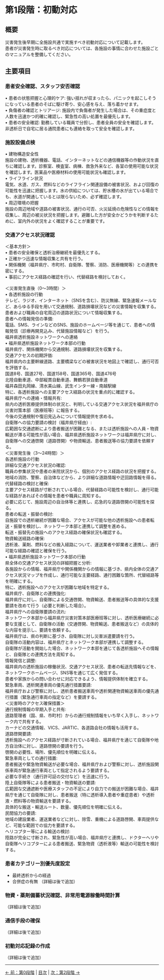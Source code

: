 # 第1段階：初動対応

## 概要<BR>
災害発生後早期に全施設共通で実施すべき初動対応について記載します。<BR>
患者が災害発生時に取るべき対応については、各施設の事情に合わせた施設ごとのマニュアルを整備してください。<BR>

## 主要項目

### 患者安全確認、スタッフ安否確認<BR>
•	患者の状態把握と心理的ケア: 強い揺れが収まったら、パニックを起こしそうになっている患者のそばに駆け寄り、安心感を与え、落ち着かせます。<BR>
•	負傷者の確認とトリアージ: 施設内で負傷者が発生した場合は、その重症度と人数を迅速かつ的確に確認し、緊急性の高い処置を最優先します。<BR>
•	患者の安全確認: 勤務している職員で分担し、患者全員の安全を確認します。非透析日で自宅に居る通院患者にも連絡を取って安全を確認します。<BR>

### 施設設備点検<BR>
•	建物構造安全性<BR>
施設の建物、透析機器、電話、インターネットなどの通信機器等の作動状況を直ちに確認します。診察室、検査室、病棟、救急外来など、各室の使用可能な状況を確認します。医薬品や医療材料の使用可能状況も確認します。<BR>
•	ライフライン状況<BR>
電気、水道、ガス、燃料などのライフライン関連設備の被害状況、および回復の可能性を迅速に把握します。水の供給については、貯水槽の水が出ている場合でも、水道が開通しているとは限らないため、必ず確認します。<BR>
•	周辺環境の把握<BR>
施設の周辺地域や道路の被害状況、通行の可否、火災延焼の危険性などの情報を収集し、周辺の被災状況を把握します。避難した方が安全かどうかを判断するために、室内外の状況をよく確認することが重要です。<BR>

### 交通アクセス状況確認<BR>
＜基本方針＞<BR>
•	患者の安全確保と透析治療継続を最優先とする。<BR>
•	正確かつ迅速な情報収集と共有を行う。<BR>
•	関係機関（福井県庁、市町村、自衛隊、警察、消防、医療機関等）との連携を密にする。<BR>
•	事前にアクセス経路の確認を行い、代替経路を検討しておく。<BR>
<BR>
＜災害発生直後（0～3時間）＞<BR>
•	各透析施設の行動<BR>
テレビ、ラジオ、インターネット（SNSを含む）、防災無線、緊急速報メールなど、あらゆる手段を用いて交通規制、道路損壊状況などの災害情報を収集する。<BR>
患者および職員の自宅周辺の道路状況について情報収集する。<BR>
患者への情報発信の準備:<BR>
電話、SMS、ラインなどのSNS、施設のホームページ等を通じて、患者への情報発信（診療再開見込み、代替施設情報など）を行う。<BR>
福井県透析施設ネットワークへの連絡<BR>
•	福井県透析施設ネットワーク本部の行動<BR>
福井県庁、関係機関から交通規制、道路損壊状況を収集する。<BR>
交通アクセスの初期評価:<BR>
福井県内の主要幹線道路、主要橋梁などの被害状況を地図上で確認し、通行可否を評価する。<BR>
国道8号、国道27号、国道158号、国道365号、国道476号<BR>
北陸自動車道、中部縦貫自動車道、舞鶴若狭自動車道<BR>
福井森田丸岡線、清水美山線、武生インター線・南越駅線<BR>
特に、各透析施設への主要アクセス経路の状況を重点的に確認する。<BR>
福井県庁への連絡・情報共有:<BR>
県内の透析医療提供体制の状況と、判明している交通アクセス状況を福井県庁の災害対策本部（医療班等）に報告する。<BR>
今後の交通規制や復旧見込みについて情報提供を求める。<BR>
自衛隊への協力要請の検討（福井県庁経由）:<BR>
広範囲な交通遮断により患者搬送が困難となる、または透析施設への人員・物資輸送が滞る可能性が高い場合、福井県透析施設ネットワークは福井県庁に対し、自衛隊への交通啓開（道路啓開）や物資輸送、患者搬送等の協力要請を依頼する。<BR>
＜災害発生後（3～24時間）＞<BR>
各透析施設の行動<BR>
詳細な交通アクセス状況の確認:<BR>
職員の参集状況や患者の来院状況から、個別のアクセス経路の状況を把握する。<BR>
地域の消防、警察、自治体などから、より詳細な道路情報や迂回路情報を得る。<BR>
代替経路の検討と確保:<BR>
主要アクセス経路が寸断されている場合、代替経路の可能性を検討し、通行可能な経路があればその情報を患者や職員に周知する。<BR>
必要に応じて、施設周辺の自治体等と連携し、応急的な道路啓開の可能性を探る。<BR>
患者の転送・振替の検討:<BR>
自施設での透析継続が困難な場合、アクセスが可能な他の透析施設への患者転送・振替を検討し、ネットワーク本部と連携して調整を進める。<BR>
転送・振替先の施設へのアクセス経路の確保状況も確認する。<BR>
物資輸送経路の確保:<BR>
透析液、薬剤、燃料などの搬入経路について、運送業者や卸業者と連携し、通行可能な経路の確認と確保を行う。<BR>
•	福井県透析施設ネットワーク本部の行動<BR>
県全体の交通アクセス状況の詳細把握と分析:<BR>
各施設からの情報、福井県庁や関係機関からの情報に基づき、県内全体の交通アクセス状況マップを作成し、通行可能な主要経路、通行困難な箇所、代替経路等を明確にする。<BR>
特に、透析施設へのアクセスが困難な地域を特定する。<BR>
福井県庁、自衛隊との連携強化:<BR>
福井県庁に対し、自衛隊による交通啓開、物資輸送、患者搬送等の具体的な支援要請を改めて行う（必要と判断した場合）。<BR>
福井県庁への自衛隊要請の流れ:<BR>
ネットワーク本部から福井県庁災害対策本部医療班等に対し、透析医療継続に必要な支援として、自衛隊の活動（交通啓開、物資輸送、患者搬送など）の具体的な内容を提示し、要請を依頼する。<BR>
福井県庁は、県の判断に基づき、自衛隊に対し災害派遣要請を行う。<BR>
自衛隊の活動内容は、福井県庁とネットワーク本部が連携して調整する。<BR>
自衛隊が活動を開始した場合、ネットワーク本部を通じて各透析施設へその情報と、自衛隊との連携方法を周知する。<BR>
情報発信と調整:<BR>
福井県内の透析施設の稼働状況、交通アクセス状況、患者の転送先情報などを、ネットワークホームページ、SNS等を通じて広く発信する。<BR>
患者や家族からの問い合わせに対応できるよう、情報提供体制を確立する。<BR>
緊急車両、透析関連車両の優先通行措置要請:<BR>
福井県庁および警察に対し、透析患者搬送車両や透析関連物資輸送車両の優先通行措置（緊急通行車両の指定など）を要請する。<BR>
＜災害時のアクセス確保措置＞<BR>
通行規制情報の早期入手と共有:<BR>
道路管理者（国、県、市町村）からの通行規制情報をいち早く入手し、ネットワーク内で共有する。<BR>
カーナビの交通情報、VICS、JARTIC、各道路会社の情報も活用する。<BR>
道路啓開要請:<BR>
透析施設へのアクセス経路が寸断されている場合、福井県庁を通じて自衛隊や地方自治体に対し、道路啓開の要請を行う。<BR>
啓開の必要性、場所、優先順位を明確に伝える。<BR>
緊急車両としての通行措置:<BR>
患者搬送や緊急物資輸送が必要な場合、福井県庁および警察に対し、透析施設関係車両が緊急通行車両として指定されるよう要請する。<BR>
必要な手続き（通行許可証の交付など）を迅速に行う。<BR>
陸上自衛隊等による患者搬送・物資輸送の要請:<BR>
広範囲な交通遮断や医療スタッフの不足により自力での搬送が困難な場合、福井県庁を通じて自衛隊に対し、患者搬送（特に透析導入患者や重症患者）や透析液・燃料等の物資輸送を要請する。<BR>
具体的な搬送・輸送ルート、数量、優先順位を明確に伝える。<BR>
民間協力の要請:<BR>
地域の建設業者、運送業者などに対し、除雪、重機による道路啓開、車両提供など、可能な範囲での協力を要請する。<BR>
ヘリコプター等による輸送の検討:<BR>
陸路が完全に寸断され、緊急性が高い場合、福井県庁と連携し、ドクターヘリや自衛隊ヘリコプターによる患者搬送、緊急物資（透析液等）輸送の可能性を検討する。<BR>

### 患者カテゴリー別優先度設定
- 最終透析からの経過
- 合併症の有無
（詳細は後で追加）

### 物資・薬剤備蓄状況確認、非常用電源稼働時間計算
（詳細は後で追加）

### 通信手段の確保
（詳細は後で追加）

### 初動対応記録の作成
（詳細は後で追加）

---
[← 前：第0段階](00-preparation.md) | [目次](index.md) | [次：第2段階 →](02-facility-response.md)
